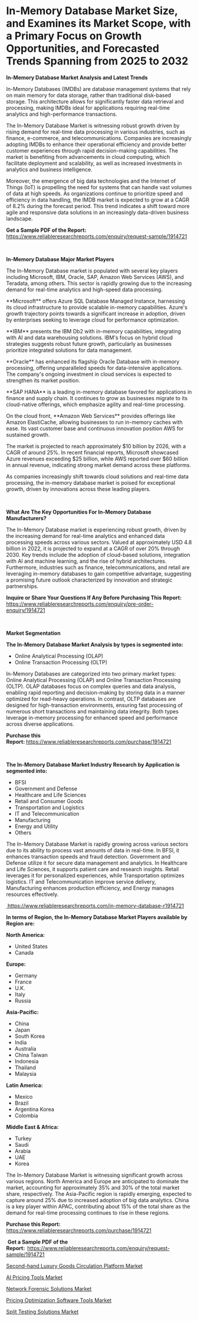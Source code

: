 <p><h1>In-Memory Database Market Size, and Examines its Market Scope, with a Primary Focus on Growth Opportunities, and Forecasted Trends Spanning from 2025 to 2032</h1></p><p><strong>In-Memory Database Market Analysis and Latest Trends</strong></p>
<p><p>In-Memory Databases (IMDBs) are database management systems that rely on main memory for data storage, rather than traditional disk-based storage. This architecture allows for significantly faster data retrieval and processing, making IMDBs ideal for applications requiring real-time analytics and high-performance transactions. </p><p>The In-Memory Database Market is witnessing robust growth driven by rising demand for real-time data processing in various industries, such as finance, e-commerce, and telecommunications. Companies are increasingly adopting IMDBs to enhance their operational efficiency and provide better customer experiences through rapid decision-making capabilities. The market is benefiting from advancements in cloud computing, which facilitate deployment and scalability, as well as increased investments in analytics and business intelligence.</p><p>Moreover, the emergence of big data technologies and the Internet of Things (IoT) is propelling the need for systems that can handle vast volumes of data at high speeds. As organizations continue to prioritize speed and efficiency in data handling, the IMDB market is expected to grow at a CAGR of 8.2% during the forecast period. This trend indicates a shift toward more agile and responsive data solutions in an increasingly data-driven business landscape.</p></p>
<p><strong>Get a Sample PDF of the Report:&nbsp;</strong> <a href="https://www.reliableresearchreports.com/enquiry/request-sample/1914721?utm_campaign=2665&utm_medium=2&utm_source=Github&utm_content=ia&utm_term=11032025&utm_id=in-memory-database">https://www.reliableresearchreports.com/enquiry/request-sample/1914721</a></p>
<p>&nbsp;</p>
<p><strong>In-Memory Database Major Market Players</strong></p>
<p><p>The In-Memory Database market is populated with several key players including Microsoft, IBM, Oracle, SAP, Amazon Web Services (AWS), and Teradata, among others. This sector is rapidly growing due to the increasing demand for real-time analytics and high-speed data processing.</p><p>**Microsoft** offers Azure SQL Database Managed Instance, harnessing its cloud infrastructure to provide scalable in-memory capabilities. Azure's growth trajectory points towards a significant increase in adoption, driven by enterprises seeking to leverage cloud for performance optimization.</p><p>**IBM** presents the IBM Db2 with in-memory capabilities, integrating with AI and data warehousing solutions. IBM's focus on hybrid cloud strategies suggests robust future growth, particularly as businesses prioritize integrated solutions for data management.</p><p>**Oracle** has enhanced its flagship Oracle Database with in-memory processing, offering unparalleled speeds for data-intensive applications. The company's ongoing investment in cloud services is expected to strengthen its market position.</p><p>**SAP HANA** is a leading in-memory database favored for applications in finance and supply chain. It continues to grow as businesses migrate to its cloud-native offerings, which emphasize agility and real-time processing.</p><p>On the cloud front, **Amazon Web Services** provides offerings like Amazon ElastiCache, allowing businesses to run in-memory caches with ease. Its vast customer base and continuous innovation position AWS for sustained growth.</p><p>The market is projected to reach approximately $10 billion by 2026, with a CAGR of around 25%. In recent financial reports, Microsoft showcased Azure revenues exceeding $25 billion, while AWS reported over $60 billion in annual revenue, indicating strong market demand across these platforms.</p><p>As companies increasingly shift towards cloud solutions and real-time data processing, the in-memory database market is poised for exceptional growth, driven by innovations across these leading players.</p></p>
<p>&nbsp;</p>
<p><strong>What Are The Key Opportunities For In-Memory Database Manufacturers?</strong></p>
<p><p>The In-Memory Database market is experiencing robust growth, driven by the increasing demand for real-time analytics and enhanced data processing speeds across various sectors. Valued at approximately USD 4.8 billion in 2022, it is projected to expand at a CAGR of over 20% through 2030. Key trends include the adoption of cloud-based solutions, integration with AI and machine learning, and the rise of hybrid architectures. Furthermore, industries such as finance, telecommunications, and retail are leveraging in-memory databases to gain competitive advantage, suggesting a promising future outlook characterized by innovation and strategic partnerships.</p></p>
<p><strong>Inquire or Share Your Questions If Any Before Purchasing This Report:</strong> <a href="https://www.reliableresearchreports.com/enquiry/pre-order-enquiry/1914721?utm_campaign=2665&utm_medium=2&utm_source=Github&utm_content=ia&utm_term=11032025&utm_id=in-memory-database">https://www.reliableresearchreports.com/enquiry/pre-order-enquiry/1914721</a></p>
<p>&nbsp;</p>
<p><strong>Market Segmentation</strong></p>
<p><strong>The In-Memory Database Market Analysis by types is segmented into:</strong></p>
<p><ul><li>Online Analytical Processing (OLAP)</li><li>Online Transaction Processing (OLTP)</li></ul></p>
<p><p>In-Memory Databases are categorized into two primary market types: Online Analytical Processing (OLAP) and Online Transaction Processing (OLTP). OLAP databases focus on complex queries and data analysis, enabling rapid reporting and decision-making by storing data in a manner optimized for read-heavy operations. In contrast, OLTP databases are designed for high-transaction environments, ensuring fast processing of numerous short transactions and maintaining data integrity. Both types leverage in-memory processing for enhanced speed and performance across diverse applications.</p></p>
<p><strong>Purchase this Report:&nbsp;</strong><a href="https://www.reliableresearchreports.com/purchase/1914721?utm_campaign=2665&utm_medium=2&utm_source=Github&utm_content=ia&utm_term=11032025&utm_id=in-memory-database">https://www.reliableresearchreports.com/purchase/1914721</a></p>
<p>&nbsp;</p>
<p><strong>The In-Memory Database Market Industry Research by Application is segmented into:</strong></p>
<p><ul><li>BFSI</li><li>Government and Defense</li><li>Healthcare and Life Sciences</li><li>Retail and Consumer Goods</li><li>Transportation and Logistics</li><li>IT and Telecommunication</li><li>Manufacturing</li><li>Energy and Utility</li><li>Others</li></ul></p>
<p><p>The In-Memory Database Market is rapidly growing across various sectors due to its ability to process vast amounts of data in real-time. In BFSI, it enhances transaction speeds and fraud detection. Government and Defense utilize it for secure data management and analytics. In Healthcare and Life Sciences, it supports patient care and research insights. Retail leverages it for personalized experiences, while Transportation optimizes logistics. IT and Telecommunication improve service delivery, Manufacturing enhances production efficiency, and Energy manages resources effectively.</p></p>
<p><a href="https://www.reliableresearchreports.com/in-memory-database-r1914721?utm_campaign=2665&utm_medium=2&utm_source=Github&utm_content=ia&utm_term=11032025&utm_id=in-memory-database">&nbsp;https://www.reliableresearchreports.com/in-memory-database-r1914721</a></p>
<p><strong>In terms of Region, the In-Memory Database Market Players available by Region are:</strong></p>
<p>
    <p> <strong> North America: </strong>
        <ul>
            <li>United States</li>
            <li>Canada</li>
        </ul>
        </p> 
    <p> <strong> Europe: </strong>
        <ul>
            <li>Germany</li>
            <li>France</li>
            <li>U.K.</li>
            <li>Italy</li>
            <li>Russia</li>
        </ul>
        </p> 
    <p> <strong> Asia-Pacific: </strong>
        <ul>
            <li>China</li>
            <li>Japan</li>
            <li>South Korea</li>
            <li>India</li>
            <li>Australia</li>
            <li>China Taiwan</li>
            <li>Indonesia</li>
            <li>Thailand</li>
            <li>Malaysia</li>
        </ul>
        </p> 
    <p> <strong> Latin America: </strong>
        <ul>
            <li>Mexico</li>
            <li>Brazil</li>
            <li>Argentina Korea</li>
            <li>Colombia</li>
        </ul>
        </p> 
    <p> <strong> Middle East & Africa: </strong>
        <ul>
            <li>Turkey</li>
            <li>Saudi</li>
            <li>Arabia</li>
            <li>UAE</li>
            <li>Korea</li>
        </ul>
    </p>
    </p>
<p><p>The In-Memory Database Market is witnessing significant growth across various regions. North America and Europe are anticipated to dominate the market, accounting for approximately 35% and 30% of the total market share, respectively. The Asia-Pacific region is rapidly emerging, expected to capture around 25% due to increased adoption of big data analytics. China is a key player within APAC, contributing about 15% of the total share as the demand for real-time processing continues to rise in these regions.</p></p>
<p><strong>Purchase this Report: </strong><a href="https://www.reliableresearchreports.com/purchase/1914721?utm_campaign=2665&utm_medium=2&utm_source=Github&utm_content=ia&utm_term=11032025&utm_id=in-memory-database">https://www.reliableresearchreports.com/purchase/1914721</a></p>
<p>&nbsp;<strong>Get a Sample PDF of the Report:&nbsp;&nbsp;</strong><a href="https://www.reliableresearchreports.com/enquiry/request-sample/1914721?utm_campaign=2665&utm_medium=2&utm_source=Github&utm_content=ia&utm_term=11032025&utm_id=in-memory-database">https://www.reliableresearchreports.com/enquiry/request-sample/1914721</a></p>
<p><strong></strong></p>
<p><p><a href="https://github.com/janskudiony/Market-Research-Report-List-1/blob/main/second-hand-luxury-goods-circulation-platform-market.md?utm_campaign=2665&utm_medium=2&utm_source=Github&utm_content=ia&utm_term=11032025&utm_id=in-memory-database">Second-hand Luxury Goods Circulation Platform Market</a></p><p><a href="https://github.com/nicoletavirag/Market-Research-Report-List-5/blob/main/ai-pricing-tools-market.md?utm_campaign=2665&utm_medium=2&utm_source=Github&utm_content=ia&utm_term=11032025&utm_id=in-memory-database">AI Pricing Tools Market</a></p><p><a href="https://github.com/hayasiorover/Market-Research-Report-List-1/blob/main/network-forensic-solutions-market.md?utm_campaign=2665&utm_medium=2&utm_source=Github&utm_content=ia&utm_term=11032025&utm_id=in-memory-database">Network Forensic Solutions Market</a></p><p><a href="https://github.com/mauripalmi/Market-Research-Report-List-6/blob/main/pricing-optimization-software-tools-market.md?utm_campaign=2665&utm_medium=2&utm_source=Github&utm_content=ia&utm_term=11032025&utm_id=in-memory-database">Pricing Optimization Software Tools Market</a></p><p><a href="https://github.com/sca704osol/Market-Research-Report-List-1/blob/main/split-testing-solutions-market.md?utm_campaign=2665&utm_medium=2&utm_source=Github&utm_content=ia&utm_term=11032025&utm_id=in-memory-database">Split Testing Solutions Market</a></p></p>